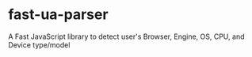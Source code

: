 # fast-ua-parser
A Fast JavaScript library to detect user's Browser, Engine, OS, CPU, and Device type/model
